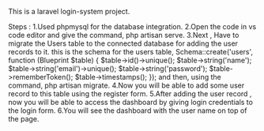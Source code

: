 This is a laravel login-system project.

Steps :
1.Used phpmysql for the database integration.
2.Open the code in vs code editor and give the command, php artisan serve.
3.Next , Have to migrate the Users table to the connected database for adding the user records to it.
this is the schema for the users table,
Schema::create('users', function (Blueprint $table) {
            $table->id()->unique();
            $table->string('name');
            $table->string('email')->unique();
            $table->string('password');
            $table->rememberToken();
            $table->timestamps();
        });
        and then,
using the command, php artisan migrate.
4.Now you will be able to add some user record to this table using the register form.
5.After adding the user record , now you will be able to access the dashboard by giving login credentials to the login form.
6.You will see the dashboard with the user name on top of the page.
